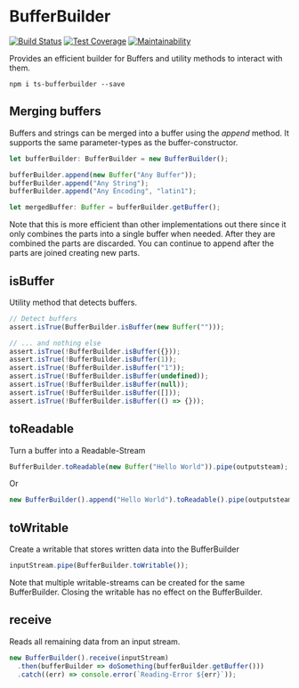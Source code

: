 # BufferBuilder

[![Build Status](https://travis-ci.org/WowMuchName/bufferbuilder.svg?branch=master)](https://travis-ci.org/WowMuchName/bufferbuilder)
[![Test Coverage](https://api.codeclimate.com/v1/badges/132bd9777ac703a2db08/test_coverage)](https://codeclimate.com/github/WowMuchName/bufferbuilder/test_coverage)
[![Maintainability](https://api.codeclimate.com/v1/badges/132bd9777ac703a2db08/maintainability)](https://codeclimate.com/github/WowMuchName/bufferbuilder/maintainability)

Provides an efficient builder for Buffers and utility methods to interact with them.

```
npm i ts-bufferbuilder --save
```

## Merging buffers
Buffers and strings can be merged into a buffer using the *append* method.
It supports the same parameter-types as the buffer-constructor.

```ts
let bufferBuilder: BufferBuilder = new BufferBuilder();

bufferBuilder.append(new Buffer("Any Buffer"));
bufferBuilder.append("Any String");
bufferBuilder.append("Any Èncoding", "latin1");

let mergedBuffer: Buffer = bufferBuilder.getBuffer();
```

Note that this is more efficient than other implementations out there since it only combines the parts
into a single buffer when needed. After they are combined the parts are discarded. You can continue to append
after the parts are joined creating new parts.

## isBuffer
Utility method that detects buffers.

```js
// Detect buffers
assert.isTrue(BufferBuilder.isBuffer(new Buffer("")));

// ... and nothing else
assert.isTrue(!BufferBuilder.isBuffer({}));
assert.isTrue(!BufferBuilder.isBuffer(1));
assert.isTrue(!BufferBuilder.isBuffer("1"));
assert.isTrue(!BufferBuilder.isBuffer(undefined));
assert.isTrue(!BufferBuilder.isBuffer(null));
assert.isTrue(!BufferBuilder.isBuffer([]));
assert.isTrue(!BufferBuilder.isBuffer(() => {}));
```

## toReadable
Turn a buffer into a Readable-Stream
```js
BufferBuilder.toReadable(new Buffer("Hello World")).pipe(outputsteam);
```

Or

```js
new BufferBuilder().append("Hello World").toReadable().pipe(outputsteam);
```

## toWritable
Create a writable that stores written data into the BufferBuilder
```js
inputStream.pipe(BufferBuilder.toWritable());
```
Note that multiple writable-streams can be created for the same BufferBuilder.
Closing the writable has no effect on the BufferBuilder.

## receive
Reads all remaining data from an input stream.

```js
new BufferBuilder().receive(inputStream)
  .then(bufferBuilder => doSomething(bufferBuilder.getBuffer()))
  .catch((err) => console.error(`Reading-Error ${err}`));
```

